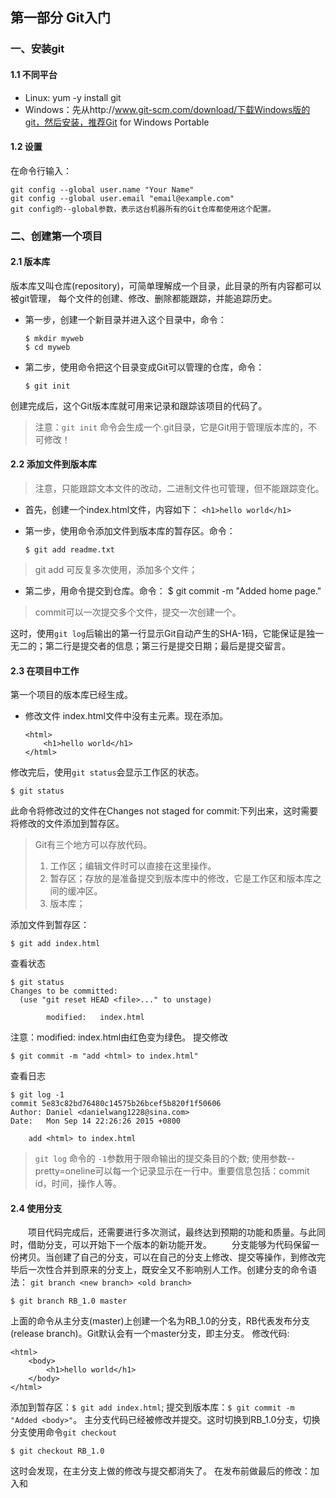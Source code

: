 ## 第一部分 Git入门
### 一、安装git
#### 1.1 不同平台
* Linux: yum -y install git
* Windows：先从http://www.git-scm.com/download/下载Windows版的git，然后安装，推荐Git for Windows Portable

#### 1.2 设置
在命令行输入：

    git config --global user.name "Your Name"
    git config --global user.email "email@example.com"
    git config的--global参数，表示这台机器所有的Git仓库都使用这个配置。
 
 
### 二、创建第一个项目
#### 2.1 版本库
版本库又叫仓库(repository)，可简单理解成一个目录，此目录的所有内容都可以被git管理，
每个文件的创建、修改、删除都能跟踪，并能追踪历史。
* 第一步，创建一个新目录并进入这个目录中，命令：

      $ mkdir myweb
      $ cd myweb
* 第二步，使用命令把这个目录变成Git可以管理的仓库，命令：

      $ git init
创建完成后，这个Git版本库就可用来记录和跟踪该项目的代码了。
> 注意：`git init` 命令会生成一个.git目录，它是Git用于管理版本库的，不可修改！
  
#### 2.2 添加文件到版本库
> 注意，只能跟踪文本文件的改动，二进制文件也可管理，但不能跟踪变化。

* 首先，创建一个index.html文件，内容如下：
  `<h1>hello world</h1>`
* 第一步，使用命令添加文件到版本库的暂存区。命令：

      $ git add readme.txt

> git add <file> 可反复多次使用，添加多个文件；

* 第二步，用命令提交到仓库。命令：
  $ git commit -m "Added home page."
> commit可以一次提交多个文件，提交一次创建一个。

这时，使用`git log`后输出的第一行显示Git自动产生的SHA-1码，它能保证是独一无二的；第二行是提交者的信息；第三行是提交日期；最后是提交留言。

#### 2.3 在项目中工作
第一个项目的版本库已经生成。
* 修改文件
index.html文件中没有<html>主元素。现在添加。

      <html>
          <h1>hello world</h1>
      </html>

修改完后，使用`git status`会显示工作区的状态。

    $ git status
此命令将修改过的文件在Changes not staged for commit:下列出来，这时需要将修改的文件添加到暂存区。
> Git有三个地方可以存放代码。
> 1. 工作区；编辑文件时可以直接在这里操作。
> 2. 暂存区；存放的是准备提交到版本库中的修改，它是工作区和版本库之间的缓冲区。
> 3. 版本库；

添加文件到暂存区：

    $ git add index.html
查看状态

    $ git status
    Changes to be committed:
      (use "git reset HEAD <file>..." to unstage)

            modified:   index.html

注意：modified:   index.html由红色变为绿色。
提交修改

    $ git commit -m "add <html> to index.html"
查看日志

    $ git log -1
    commit 5e83c82bd76480c14575b26bcef5b820f1f50606
    Author: Daniel <danielwang1228@sina.com>
    Date:   Mon Sep 14 22:26:26 2015 +0800

        add <html> to index.html

> `git log` 命令的 `-1`参数用于限命输出的提交条目的个数; 使用参数--pretty=oneline可以每一个记录显示在一行中。重要信息包括：commit id，时间，操作人等。

#### 2.4 使用分支
　　项目代码完成后，还需要进行多次测试，最终达到预期的功能和质量。与此同时，借助分支，可以开始下一个版本的新功能开发。
　　分支能够为代码保留一份拷贝。当创建了自己的分支，可以在自己的分支上修改、提交等操作，到修改完毕后一次性合并到原来的分支上，既安全又不影响别人工作。创建分支的命令语法：
    `git branch <new branch> <old branch>`

    $ git branch RB_1.0 master

上面的命令从主分支(master)上创建一个名为RB_1.0的分支，RB代表发布分支(release branch)。Git默认会有一个master分支，即主分支。
修改代码:

    <html>
        <body>
            <h1>hello world</h1>
        </body>
    </html>

添加到暂存区：`$ git add index.html`; 提交到版本库：`$ git commit -m "Added <body>"`。
主分支代码已经被修改并提交。这时切换到RB_1.0分支，切换分支使用命令`git checkout`

    $ git checkout RB_1.0
这时会发现，在主分支上做的修改与提交都消失了。
在发布前做最后的修改：加入<head>和<title>标签。

    <html>
        <head>
            <title>Home Page</title>
        </head>
        <body>
            <h1>hello world</h1>
        </body>
    </html>
添加暂存区：`$ git add index.html`; 提交到版本库：`$ git commit -m "release branch"`。
现在可以发布了，为此，要给这个版本打个标签。 

#### 2.5 处理发布
　　给Git中的文件打标签，意味着在版本库的历史中标记出特定的点，这样将来就比较容易找到相应版本的代码。现在打一个名为1.0的标签：

    $ git tag 1.0 RB_1.0
上面的命令作用是在RB_1.0分支上打上一个标签，名为1.0。这时可以使用不带参数的`git tag`命令查看标签:

    $ git tag
　　在给代码打过标签以，需要做一些整理工作。现在两条分支(master和RB_1.0)有不同的提交。创建RB_1.0以后，主分支用于版本2.0上新功能开发，现在要把RB_1.0分支上所做的修改合并到主分支上来。
　　使用变基命令`git rebase`可以实现这项工作。变基是把一条分支上的修改在另一条分支的末梢重现。
　　首先使用`git checkout`命令切回到主分支：

    $ git checkout master
　　使用命令`git rebase`，后面跟一个参数：希望变基到那条分支末梢的分支名称。

    $ git rebase RB_1.0
最后，使用`git branch -d`命令删除发布分支RB_1.0(由于在RB_1.0分支末梢打过标签，只要标签在，提交记录就都在）。

    $ git branch -d RB_1.0


## 第二部分 Git日常用法
### 三、添加与提交
#### 3.1 添加文件到暂存区

> 暂存的变更就是工作区中那些打算提交到版本库的变更。暂存操作将会更新Git的内部索引，该索引称为暂存区。
> 通过暂存区，可以设置哪些变更要提交到版本库，哪些暂时不提交。

命令：`git add`
功能：添加新文件和修改版本库中已有的文件到暂存区。
用法：`git add <file1> <file2> ...`
参数： 
* `-i` 启动交互命令提示符，这种方式可以交互暂存新文件，暂存对已有文件的修改，甚至只部分修改。
它会有几个选项可以选择。
>  1: status       2: update       3: revert       4: add untracked
>  5: patch        6: diff         7: quit         8: help
>  2 是添加文件到暂存区；3 是取消已暂存的修改；5 可以选择单个或多个文件，选择后会显示这些文件的当前内容与版本库中的差异。
* `-p` 直接进入补丁(patch)模式。

#### 3.2 提交到版本库
　　提交将变更添加到版本库的历史记录中，并为它们分配一个提交名称。
命令：`git commit`
功能：将暂存区的修改提交到版本库中。
参数：
* `-m` 本次提交的说明文字。可以传递多个`-m`。如果不带-m参数，Git会启动编辑器来编辑说明文件，用此方式时可以添加`-v`将要提交的内容与版本库中的比较结果添加到编辑器中。
* `-a` 把工作区中当前所有的修改直接提交到版本库中。注意：只会把已纳入版本库的文件提交到版本库，不会添加尚未被跟踪的文件。

#### 3.3 查看修改的内容
　　使用`git status` 和 `git diff`，查看工作区中做的修改。
1. 看到状态
命令：`git status`
功能：查看工作区的变动。
参数：
* `-s` 简短显示
* `-b` 查看分支信息

2. 查看文件改动
命令：`git diff`
功能：显示工作区、暂存区及版本库之间的差异。
参数：如果不带参数，将显示工作区与暂存区之间的区别。
* `--cached` 显示暂存区与版本库中的区别。
* `HEAD` 显示工作区、暂存区的与版本的差别。 `$ git diff HEAD`

#### 3.4 管理文件
##### 3.4.1 文件重命名与移动
命令：`git mv <原文件名称> <新文件名称>`
功能：使用原文件的内容来创建新文件，新文件保留原文件的历史修改记录，并删除原文件。
> 如果不使用git mv命也可以监测到文件移动 ，但会增加操作步骤：首先移动文件，然后`git add`添加新文件，最后`git rm`删除旧文件。

##### 3.4.2 忽略文件
　　将要忽略的文件名添加到`.gitignore`文件中。 支持通配符，如*.swp。这样，`git status`就不会显示文件名`.swp`结尾的文件了，取而代之的是一个新的`.gitignore`文件。

### 四、分支
#### 4.1 什么叫分支
　　实际工作中，要为许多任务设定优先级。如添加新功能、重构代码或修正Bug等，如果只使用一条版本来跟踪无法满足要求，因此需要创建和使用多条分支，多条分支可用来记录不同的版本记录。
　　使用分支时，最难确定的是何时创建分支，跟经验，至少下面这些情况可以创建分支：
* 试验性更改：比如尝试新的实现方式、算法等。
* 增加新功能：为每个新功能的开发创建新分支。完成该功能的开发后就可以合并回主分支。
* Bug修复：修复后合并回原来的代码中，这与使用分支开发新功能时的情形类似。
　　Git中，任何修改和都是在分支上完成的，默认有一个主分支(master)。可以将主分支重命名。

    $ git branch -m master newmaster

#### 4.2 创建新分支
* 创建分支
命令：`git branch <分支名>`
功能：创建指定名称的分支。

* 查看分支
命令:`git branch`
功能：以列表形式查看所有的分支。当前所在分支用`*`指示。

* 切换分支
命令：`git checkout <分支名>`
功能：切换分支。

* 创建并切换到新分支
命令：`git checkout -b <分支名> [基于的分支]`
功能：创建并切换到新分支

#### 5.3 合并分支
　　合并分支是把两条或多条分支合并到一起，有多种合并方法，这里介绍最主要的三种。
* 直接合并：把两条分支上的历史轨迹合并，交汇到一起。
* 压合合并：将一条分支上的若干个提交条目压合成一个提交条目，提交到另一条分支的末梢。
* 拣选合并：拣选另一条分支上的某个提交条目的改动带来当前分支上。

##### 5.3.1 直接合并
当想要把一条分支的全部历史提交合并到另一条分支上，可以采用这种方式。
主要命令：`git merge`
* 创建分支: 
      $ git checkout -b alternate
* 在alternate分支下创建news.html，并提交到版本库中。
      $ touch news.html
      $ git add news.html
      $ git commit -m "add news.html"
* 切换到合并操作的目标分支，在这里是主分支：
      $ git checkout master
      $ git merge alternate
这样，alternate分支上的修改就合并到主分支上了。
 
##### 5.3.2 压合合并
　　压合指的是Git将一条分支上的所有历史提交压合成一个提交，提交到另一个分支上，所以要小心使用。
　　在想开发一些试验性的新功能或修复Bug时，这种合并就很有用，因为此时所需要的并不是记录和跟踪每个试验性的提交，只是最后的成果。
* 创建分支(contact):
      $ git checkout -b contact master
* 添加文件contact.html，内容为email，并提交：
      $ echo "danielwang1228@gmail.com" >> contact.html
      $ git commit -m "add contact.html"
* 在contact.html文件内再增加一个email地址，并提交：
      $ echo "danielwang1228@sina.com" >> contact.html
      $ git commit -m "add secondary email" -a
现在，contact分支中有两个提交了，可以将这两个提交压合成主分支上的一个提交，步骤如下：
* 首先，切换到主分支上
      $ git checkout master
* 调用`git merge`并使用`--squash`参数，`--squash`参数是将另一条分支上的全部提交压合成当前分支上的一个提交：
      $ git merge --squash contact
* 合并成功后就会添加到当前工作区并暂存，现在将修改提交到主分支
      $ git commit -m "add contact page"

##### 5.3.3 拣选合并
　　拣先一个提交并将它添加到当前分支的末梢。
* 接着上一个示例，切换到contact分支
      $ git checkout contact
* 修改contact.html，如添加QQ号。
      $ echo "QQ:33134116" >> contact.html
* 添加到暂存区并提交
      $ git commit -m "add qq number" -a

根据提交名称(commit id)可以随时对它进行拣选操作，现在将它拣选合并到主分支上。步骤如下：
* 切换到主分支
      $ git checkout master
* 拣选出所需要的改动
      $ git cherry-pick 9871292
* 这时，Git就默认使用拣选出的提交创建新提交。

命令：`git cherry-pick`
功能：拣选一个或多个提交。
参数：`-n` 在创建提交前进行连续合并操作。

演示如下：
* 首先，使用`git 
* `命令恢复前面的修改，即删除主分区最后一个提交。
      $ git reset --hard HEAD^
* 使用`git cherry-pick`命令，并带-n参数：
      $ git cherry-pick -n 9871292
这时，Git没有立即提交，而是将改到添加到暂存区，等待提交；接着可以进行下一个拣选操作，一旦拣选完所有需要的提交，就可一并提交改动，并添加提交说明。
      $ git commit -m "add something" 

#### 5.4 冲突处理
　　如果在两条分支上编辑同一个文件，分别做了不同的修改，然后合并这两条分支时，Git不能自动合并，这时会发生冲突。冲突是发生在对不同分支上的同一文件的同一文本块以不同的方式修改，并试图合并的时候。

* 创建并切换分支 about
      $ git checkout -b about master
* 添加 "Nice to meet you"到about.html中后，提交到版本库
      $ echo "Nice to meet you" >> about.html
      $ git commit -m "add Nice to meet you" -a
* 再创建一个分支 about2，但不切换
      $ git branch about2 about
* 添加 "I like sweety food" 到 about.html中后，提交到版本库
      $ echo "I like sweety food" >> about.html
      $ git commit -m "add I like sweety food" -a
* 切换到about2分支
      $ git checkout about2
* 添加 "I don't like sweety food" 到 about.html中，提交到版本库
      $ echo "I don't like sweety food" >> about.html
      $ git commit -m "add I don't like sweety food" -a

* 到此为止，about.html的最后一行在about和about2分支上有不同的内容。这时候，切换到about分
支，然后将about2分支合并到about分支上。
      $ git checkout about
      $ git merge about2
这里会提示冲突(conflict)的行以及内容。
* 当出现冲突后，需要进行手工合并。对于简单的，只需手工编辑解决冲突即可，然后保存修改，暂存并提交。对于较复杂的合并，最后使用相应的工具。在命令行使用命令`git mergetool`，Git会启动一个合并工具(根据merge.tool的值)。解决了所有冲突后，添加到暂存区，提交。
      $ git add about.html
      $ git commit -m "merge from about2"

#### 5.6 删除分支
　　版本库分支过多会导致难以管理。
命令：`git branch -d <分支名>`
功能：删除指定名称的分支。
参数：`-D` 强制删除
> 只有当要删除的分支已经成功全并到当前分支时，删除分支的操作才会成功；如果确定不需要合并，可使用`-D`强制删除分支。

#### 5.7 分支重命名
命令：`git branch -m <旧分支名> <新分支名>`
功能：分支重命名。


### 五、Git历史记录
#### 5.1 查看Git日志
　　Git日志是按照时间倒序显示的，可以通过一些参数来过滤日志。
命令：`git log`
功能：查看Git日志
参数：
* -1 限制显示的日志条目数.
* --since 根据时间指定查找范围。例如：`git log --since="5 hours"`限制5小时内的提交。
* --before 指定时间之前的提交。例如：`git log --before="5 hours" -2`
--since与--before参数能识别"24 hours"、"1 minute", "2015-10-01"等格式。
* 用“最老版本...最新版本”进行指定范围(不包括起点，包括终点)。
例如：`git log 18f822e..0bb3dfb`，
> * `HEAD`为代表版本库里当前分支末梢的最新版本。
> * `^` 相当于回溯一个版本，即父版本。如`HEAD^`为当前分支末梢的前一个版本；`0bb3dfb^`为0bb3dfb的前一个版本。`^^`为回溯2个版本，`^^^`为三个。
> * `~N` 指回溯N个版本。如：`18f822e~1`指18f822e的上一个版本；`18f822e~5`指18f822e的向上第5个版本；`git log HEAD~10`
* --pretty 常用的取值为`oneline`。例如：`git log --pretty=oneline`

#### 5.2 查看版本之间的差异
命令：`git diff`
功能：查看Git版本之间的差异
参数：
* 无 查看的是工作区与版本库HEAD之间的差异。
* 版本名称 显示指定版本名称与工作区的差异。如：`git diff 18f822e`
* 标签名 
* `--stat <标签名/分支名/版本名称>` 得到变更统计数据。

#### 5.3 查找责任人及内容
命令：`git blame <文件名>`
功能：查看特定内容的历史信息，输出结果是内容块前附加前缀信息。
参数：
* `-L` 参数值可以为 `<N1>,<N2>` 指定范围。例如：`git blame -L 10,15 about.html`
* `-M` 检测在同一个文件内移动或复制的内容。
* `-C -C` 跟踪文件之间的复制。另加`-p` 参数会显示内容的具体变动。


#### 5.4 撤销修改
　　在Git中，所有的修改都是在本地进行的，只有推入到公共版本库才能共享，可以随意改写版本库中的历史记录，不会影响到别人。
　　而一旦推入到公共版本库，就不能随意修改相应在的历史了，因为推入变更以后又去修改历史记录，并且随后又推入不同的变量时，会给那些已经拿到了之前的变更的同事带来很大麻烦。

#### 5.4.1 增补提交
命令：`git commit -C <版本名称> --amend`
功能：将暂存区的修改增补到指定版本名称中。
参数：`--amend`

#### 5.4.2 提交回退
命令：`git revert <版本名称>`
功能：回退过去的提交。
参数：
* `-n` 回退的版本放入暂存区。提交的时候如要使用默认的留言，使用参数：`--no-edit`
> 提示，版本回退应该按照从新到旧的倒序来操作的，否则可能出现不必要的冲突。

#### 5.4.3 复位
命令：`git reset <版本名称>`
功能：复位版本库到一个特定版本的功能。暂存工作区中因复位产生的与版本库的差异，以便提交。如：`git reset --hard HEAD^`
参数：
* `--hard` 该选项会从版本库和工作区中同时删除提交，这时git log会看不到那个回退前的版本, 不可恢复。慎用！

> `git revert`与`git reset`的区别：
> * `git revert`:回退某次提交，并重新提交，相当于代码恢复到修改前，但是服务器上有两次提交log；
> * `git reset`:回退某次提交，同时回退修改log，但是修改内容回退到本地暂存区，由用户确定丢弃（checkout）或者重新提交。

### 5.5 使用标签标记里程碑
　　随着版本库的不断更新，将会产生可部署的里程碑，并在此基础上继续更新。使用标签可以很容易标记这些里程碑，以便于日后回溯。
　　标签就像书签，使用标签可以方便回到版本库上打了标签的点。在Git中，可以随心所欲地给任意提交打标签。但是，标签最常用于给项目代码的发布版本做标识，以便日后在需要修改Bug或功能变更时，可以通过标签回到该发布代码上。
　　Git标签是只读的，不能像修改分支的内容一样修改标签内容。
* 标签操作命令
命令：`git tag`
功能：标签相关操作。
参数：
 * `无` 查看已存在标签列表。如`git tag`
 * `新标签名` 基于当前工作区分支创建指定名称的标签。
 * `新标签名 分支名` 为指定的`分支名`的最新提交创建标签。

* 检出标签
命令：`git checkout <标签名>`
功能：检出标签(像检出分支一样，但不能修改)，这时`git branch`查看当前分支会显示`*(no branch)，即不在任何分支上。

* 根据标签创建并切换到分支
命令：`git checkout -b <新分支名> <标签名>`
功能：根据标签创建并切换到分支

### 5.6 记录和跟踪多个项目

### 5.6 使用Git子模块跟踪外部版本库











### 六、与远程版本库协作
Git提供了三种与远程版本库通信的协议：SSH、git、HTTP/HTTPS。
* SSH:与直接通过文件系统访问非常类似。唯一不同的是，在指定远程版本库路径前，还必须为它指定域名服务器和用户名。
* git:Git自有通信协议，优势在于速度，但是需要使用9418端口，可能受到防火墙的限制。与SSH的主要区别是，git协议无须加密，且是匿名的。如果只开发远程版本库的只读权限时可以选用，如果开放写权限时很危险。
* HTTP/HTTPS协议:效率最低，好处是易于使用。

#### 6.1 克隆远程版本库
克隆通常用于加入一个正在开发的项目，通过克隆操作生成的本地版本库，与通过`git init`命令创建的本地版本库很相像，唯一不同的是，克隆操作能够得到远程版本库中所有的内容，包括历史记录。

命令：`git clone <远程版本库名称>`
功能：将服务器上的版本库下载到本地当前目录下。它既可用于跟踪本地的改动，又可不断从远程服务器上获取别人的改动。

#### 6.2 版本库同步

*  显示远程分支
命令：`git branch -r`
功能：显示远程分支信息。

* 更新远程分支
命令：`git fetch`
功能：更新远程分支，但它不会把远程分支上的修改合并到本地分支上。

* 更新远程分支并合并
命令：`git pull <远程版本库名称> <远程分支名>`
功能：更新远程分支，并合并到本地分支上。远程分支名可以省略`origin/`，可为默认的远程版本库别名就是`origin`

#### 6.3 推送到远程版本库
* 把本地的提交推送到另一版本库中。
命令：`git push [origin <本地分支名:远程分支名>]`
功能：把本地的提交推送到另一版本库中。
参数：
 * 无 默认会推到origin中，并把本地的版本库中当前所在分支的变更推送到远程版本库对应的分支上。`git push`
 * `--dry-run` 查看推入哪些提交。 

#### 6.4 添加新的远程版本库
在本地版本库中，远程版本库的别名默认为origin，它是克隆远程版本库时自动生成的。
* 为远程版本库添加别名
命令：`git remote add <别名> <远程版本库URL>`
功能：创建远程版本库的别名，推送和更新远程版本库时可以使用别名代替远程版本库名。如：`git remote add r_myweb git://xxx.com/myweb.git`，`git pull r_myweb HEAD`

* 删除远程版本库别名
命名：`git remote rm <远程版本库别名>`
功能：查看本地创建的全部远程版本库别名。

* 查看本地创建的全部远程版本库别名
命名：`git remote`
功能：查看本地创建的全部远程版本库别名。

* 查看远程版本库信息
命名：`git remote show <远程版本库别名>`
功能：查看远程版本库信息。
